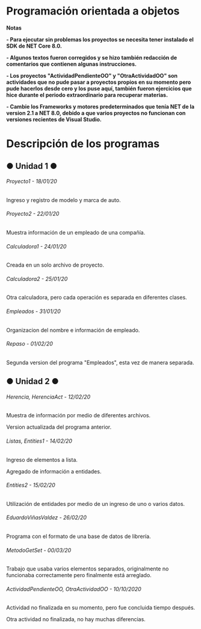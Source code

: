 # Programación orientada a objetos

<!----Notas---->
**Notas**

**- Para ejecutar sin problemas los proyectos se necesita tener instalado el SDK de NET Core 8.0.**

**- Algunos textos fueron corregidos y se hizo también redacción de comentarios que contienen algunas instrucciones.**

**- Los proyectos "ActividadPendienteOO" y "OtraActividadOO" son actividades que no pude pasar a proyectos propios en su momento pero pude hacerlos desde cero y los puse aquí, también fueron ejercicios que hice durante el periodo extraordinario para recuperar materias.**

**- Cambie los Frameworks y motores predeterminados que tenía NET de la version 2.1 a NET 8.0, debido a que varios proyectos no funcionan con versiones recientes de Visual Studio.**
<!----Separador de las notas---->

<!----Directorio con descripción de los programas---->
# Descripción de los programas
## ● Unidad 1 ●
###### Proyecto1 - 18/01/20
Ingreso y registro de modelo y marca de auto. 

<!----Separador---->

###### Proyecto2 - 22/01/20
Muestra información de un empleado de una compañía.

<!----Separador---->

###### Calculadora1 - 24/01/20
Creada en un solo archivo de proyecto.

<!----Separador---->

###### Calculadora2 - 25/01/20
Otra calculadora, pero cada operación es separada en diferentes clases.

<!----Separador---->

###### Empleados - 31/01/20
Organizacion del nombre e información de empleado.

<!----Separador---->

###### Repaso - 01/02/20
Segunda version del programa "Empleados", esta vez de manera separada.

## ● Unidad 2 ●
###### Herencia, HerenciaAct - 12/02/20
Muestra de información por medio de diferentes archivos.

<!----Separador---->

Version actualizada del programa anterior.

<!----Separador---->

###### Listas, Entities1 - 14/02/20
Ingreso de elementos a lista.

<!----Separador---->

Agregado de información a entidades.

<!----Separador---->

###### Entities2 - 15/02/20
Utilización de entidades por medio de un ingreso de uno o varios datos.

<!----Separador---->

###### EduardoViñasValdez - 26/02/20
Programa con el formato de una base de datos de librería.

<!----Separador---->

###### MetodoGetSet - 00/03/20
Trabajo que usaba varios elementos separados, originalmente no funcionaba correctamente pero finalmente está arreglado.

<!----Separador---->

###### ActividadPendienteOO, OtraActividadOO - 10/10/2020
Actividad no finalizada en su momento, pero fue concluida tiempo después.

<!----Separador---->

Otra actividad no finalizada, no hay muchas diferencias.

<!----Separador del directorio con descripción de los programas---->